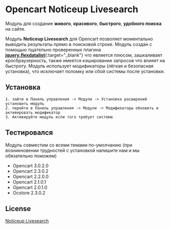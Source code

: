 # Opencart Noticeup Livesearch

Модуль для создание __живого__, __красивого__, __быстрого__, __удобного поиска__ на сайте.

Модуль __Noticeup Livesearch__ для Opencart позволяет моментально выводить результаты прямо в поисковой строке. Модуль создан с помощью тщательно проверенных плагина [__jquery.flexdatalist__](http://projects.sergiodinislopes.pt/flexdatalist/){:target="_blank"} что является плюсом, зашкаливает кросбраузерность, также имеется кэширование запросов что влияет на быстроту. Модуль использует модификаторы (лёгкая и безопасная установка), что исключает поломку или сбой системы после установки.

## Установка

```
1. зайти в Панель управления -> Модули -> Установка расширений установить модуль
2. перейти в Панель управления -> Модули -> Модификаторы обновить и активировать модификатор
3. Активируйте модуль если того требует система
```

## Тестировался

Модуль совместим со всеми темами по-умолчанию (при возникновении трудностей с установкой напишите нам и мы обязательно поможем)

* Opencart 3.0.2.0
* Opencart 2.3.0.2
* Opencart 2.2.0.0
* Opencart 2.1.0.1
* Opencart 2.0.1.0
* Ocstore 2.3.0.2

## License
[Noticeup Livesearch](https://opencartforum.com/files/file/4901-noticeup-livesearchzhivoy-poisk/)
